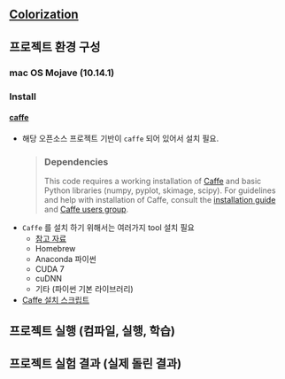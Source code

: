 ## [Colorization](https://github.com/richzhang/colorization)

## 프로젝트 환경 구성

### mac OS Mojave (10.14.1)

### Install
#### [caffe](http://caffe.berkeleyvision.org/install_osx.html) 

- 해당 오픈소스 프로젝트 기반이 `caffe` 되어 있어서 설치 필요.
    > ### Dependencies ###
    > This code requires a working installation of [Caffe](http://caffe.berkeleyvision.org/) and basic Python libraries (numpy, pyplot, skimage, scipy). For guidelines and help with installation of Caffe, consult the [installation guide](http://caffe.berkeleyvision.org/) and [Caffe users group](https://groups.google.com/forum/#!forum/caffe-users).
- `Caffe` 를 설치 하기 위해서는 여러가지 tool 설치 필요
  - [참고 자료](https://github.com/koosyong/caffestudy/wiki/install_osx)
  - Homebrew
  - Anaconda 파이썬
  - CUDA 7
  - cuDNN
  - 기타 (파이썬 기본 라이브러리)
- [Caffe 설치 스크립트](https://gist.github.com/rizkyario/a09dcb10d652de7f7c56bb6ef6662384)

## 프로젝트 실행 (컴파일, 실행, 학습)

## 프로젝트 실험 결과 (실제 돌린 결과) 
